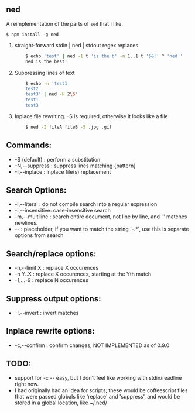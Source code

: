  ned
-----

A reimplementation of the parts of `sed` that I like.

`$ npm install -g ned`

1. straight-forward stdin | ned | stdout regex replaces

    ```sh
        $ echo 'test' | ned -1 t 'is the b' -n 1..1 t '$&!' ^ 'ned '
        ned is the best!
    ```

2. Suppressing lines of text

    ```sh
        $ echo -n 'test1
        test2
        test3' | ned -N 2\$'
        test1
        test3
    ```

3. Inplace file rewriting. -S is required, otherwise it looks like a file
    ```sh
        $ ned -I fileA fileB -S .jpg .gif
    ```

## Commands:

*  -S (default)  : perform a substitution
*  -N,--suppress : suppress lines matching {pattern}
*  -I,--inplace  : inplace file(s) replacement

## Search Options:

*  -l,--literal    : do not compile search into a regular expression
*  -i,--insensitive: case-insensitive search
*  -m,--multiline  : search entire document, not line by line, and '.' matches newlines.
*  --              : placeholder, if you want to match the string '-.*', use this is separate options from search

## Search/replace options:

*  -n,--limit X    : replace X occurences
*  -n Y..X         : replace X occurences, starting at the Yth match
*  -1,...-9        : replace N occurences

## Suppress output options:

*  -!,--invert     : invert matches

## Inplace rewrite options:

*  -c,--confirm    : confirm changes, NOT IMPLEMENTED as of 0.9.0

## TODO:

* support for -c -- easy, but I don't feel like working with stdin/readline right now.
* I had originally had an idea for scripts; these would be coffeescript files that were passed globals like 'replace' and 'suppress', and would be stored in a global location, like ~/.ned/